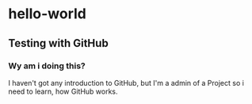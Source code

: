 # hello-world
## Testing with GitHub
### Wy am i doing this?
I haven't got any introduction to GitHub, but I'm a admin of a Project so i need to learn, how GitHub works.

